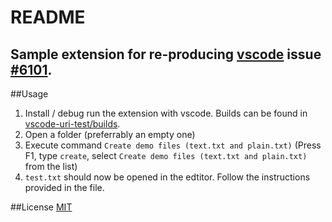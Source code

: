 # README
## Sample extension for re-producing [vscode](https://github.com/Microsoft/vscode) issue [\#6101](https://github.com/Microsoft/vscode/issues/6101).
##Usage
1. Install / debug run the extension with vscode. Builds can be found in [vscode-uri-test/builds](https://github.com/Janne252/vscode-uri-test/tree/master/builds).
2. Open a folder (preferrably an empty one)
3. Execute command `Create demo files (text.txt and plain.txt)` (Press F1, type `create`, select `Create demo files (text.txt and plain.txt)` from the list)
4. `test.txt` should now be opened in the edtitor. Follow the instructions provided in the file.


##License
[MIT](https://github.com/Janne252/vscode-uri-test/tree/master/LICENSE.txt)